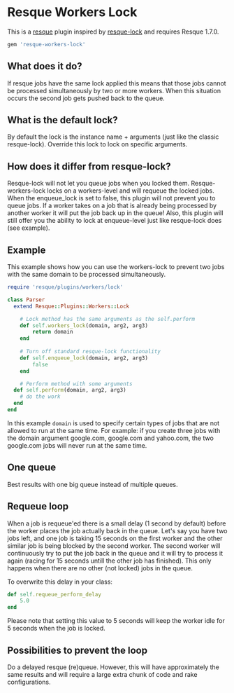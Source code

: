# Resque Workers Lock
This is a [resque](https://github.com/defunkt/resque) plugin inspired by [resque-lock](https://github.com/defunkt/resque-lock) and requires Resque 1.7.0.

``` ruby
gem 'resque-workers-lock'
```

## What does it do?
If resque jobs have the same lock applied this means that those jobs cannot be processed simultaneously by two or more workers. When this situation occurs the second job gets pushed back to the queue.

## What is the default lock?
By default the lock is the instance name + arguments (just like the classic resque-lock). Override this lock to lock on specific arguments.

## How does it differ from resque-lock?
Resque-lock will not let you queue jobs when you locked them. Resque-workers-lock locks on a workers-level and will requeue the locked jobs. When the enqueue_lock is set to false, this plugin will not prevent you to queue jobs. If a worker takes on a job that is already being processed by another worker it will put the job back up in the queue! Also, this plugin will still offer you the ability to lock at enqueue-level just like resque-lock does (see example).

## Example
This example shows how you can use the workers-lock to prevent two jobs with the same domain to be processed simultaneously.
``` ruby
require 'resque/plugins/workers/lock'

class Parser
  extend Resque::Plugins::Workers::Lock

	# Lock method has the same arguments as the self.perform
	def self.workers_lock(domain, arg2, arg3)
		return domain
	end
	
	# Turn off standard resque-lock functionality
	def self.enqueue_lock(domain, arg2, arg3)
		false
	end

	# Perform method with some arguments
  def self.perform(domain, arg2, arg3)
    # do the work
  end
end
```
In this example `domain` is used to specify certain types of jobs that are not allowed to run at the same time. For example: if you create three jobs with the domain argument google.com, google.com and yahoo.com, the two google.com jobs will never run at the same time.

## One queue
Best results with one big queue instead of multiple queues.

## Requeue loop
When a job is requeue'ed there is a small delay (1 second by default) before the worker places the job actually back in the queue. Let's say you have two jobs left, and one job is taking 15 seconds on the first worker and the other similar job is being blocked by the second worker. The second worker will continuously try to put the job back in the queue and it will try to process it again (racing for 15 seconds untill the other job has finished). This only happens when there are no other (not locked) jobs in the queue.

To overwrite this delay in your class:
``` ruby
def self.requeue_perform_delay
	5.0
end
```

Please note that setting this value to 5 seconds will keep the worker idle for 5 seconds when the job is locked.

## Possibilities to prevent the loop 
Do a delayed resque (re)queue. However, this will have approximately the same results and will require a large extra chunk of code and rake configurations.
